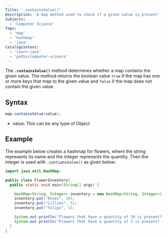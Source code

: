 ```yaml
---
Title: '.containsValue()'
Description: 'A map method used to check if a given value is present'
Subjects: 
  - 'Computer Science'
Tags: 
  - 'map'
  - 'hashmap'
  - 'java'
CatalogContent: 
  - 'learn-java'
  - 'paths/computer-science'
---
```


The **`.containsValue()`** method determines whether a map contains the given value. The method returns the boolean value `true` if the map has one or more keys that map to the given value and `false` if the map does not contain the given value.

## Syntax

```java
map.containsValue(value);
```

- value: This can be any type of Object

## Example

The example below creates a hashmap for flowers, where the string represents its name and the integer represents the quantity. Then the integer is used with `.contiansValue()` as given below:

```java
import java.util.HashMap;

public class FlowerInventory{
  public static void main(String[] args) {

    HashMap<String, Integer> inventory = new HashMap<String, Integer>();
    inventory.put("Roses", 10);
    inventory.put("Lillies", 5);
    inventory.put("Tulips", 1);

    System.out.println("Flowers that have a quantity of 10 is present? - " + inventory.containsValue(10));
    System.out.println("Flowers that have a quantity of 3 is present? - " + inventory.containsValue(0));
  }
}
```
